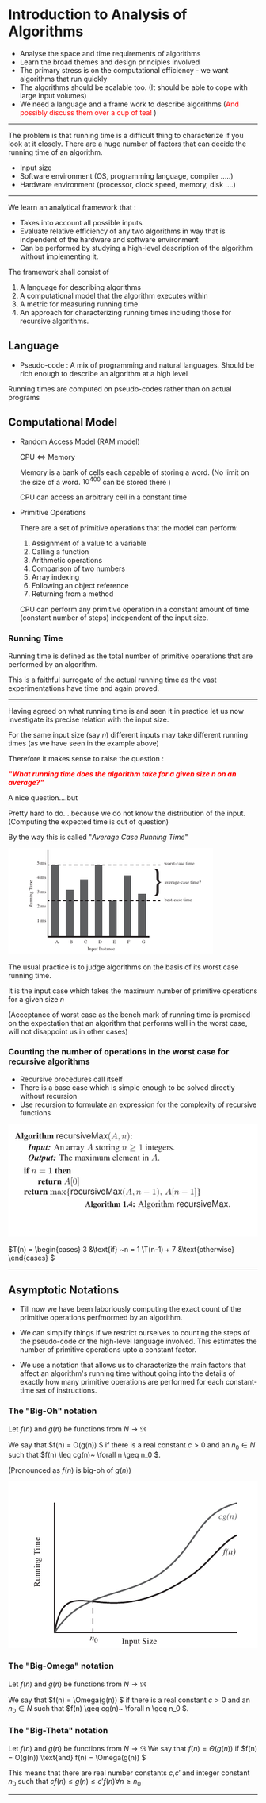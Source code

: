# Introduction to Analysis of Algorithms

- Analyse the space and time requirements of algorithms
- Learn the broad themes and design principles involved
- The primary stress is on the computational efficiency - we want algorithms that run quickly
- The algorithms should be scalable too. (It should be able to cope with large input volumes)
- We need a language and a frame work to describe algorithms (<span style="color:red">And possibly discuss them over a cup of tea! </span>)
----------------------------------------------

The problem is that running time is a difficult thing to characterize if you look at it closely. There are a huge number of factors that can decide the running time of an algorithm.

- Input size
- Software environment (OS, programming language, compiler .....)
- Hardware environment (processor, clock speed, memory, disk ....)
-----------------------------------------------------

We learn an analytical framework that :
- Takes into account all possible inputs
- Evaluate relative efficiency of any two algorithms in way that is indpendent of the hardware and software environment
- Can be performed by studying a high-level description of the algorithm without implementing it.

The framework shall consist of 

1. A language for describing algorithms
2. A computational model that the algorithm executes within
3. A metric for measuring running time
4. An approach for characterizing running times including those for recursive algorithms.

## Language

- Pseudo-code : A mix of programming and natural languages. 
Should be rich enough to describe an algorithm at a high level

Running times are computed on pseudo-codes rather than on actual programs

## Computational Model

- Random Access Model (RAM model)

    CPU <=> Memory

    Memory is a bank of cells each capable of storing a word. (No limit on the size of a word. $10^{400}$ can be stored there ) 

    CPU can access an arbitrary cell in a constant time

- Primitive Operations 

   There are a set of primitive operations that the model can perform:

   1. Assignment of a value to a variable
   2. Calling a function
   3. Arithmetic operations
   4. Comparison of two numbers
   5. Array indexing
   6. Following an object reference
   7. Returning from a method

   CPU can perform any primitive operation in a constant amount of time (constant number of steps) independent of the input size.


### Running Time 

Running time is defined as the total number of primitive operations that are performed by an algorithm.

This is a faithful surrogate of the actual running time as the vast experimentations have time and again proved. 

----------------------------------------------------------

Having agreed on what running time is and seen it in practice let us now investigate its precise relation with the input size.

For the same input size (say $n$) different inputs may take different running times (as we have seen in the example above)

Therefore it makes sense to raise the question :

<span style="color:red">***"What running time does the algorithm take for a given size $n$ on an average?"***</span>

A nice question....but 

Pretty hard to do....because we do not know the distribution of the input. (Computing the expected time is out of question)

By the way this is called "*Average Case Running Time*"


![running times](running_times.png)

The usual practice is to judge algorithms on the basis of its worst case running time.

It is the input case which takes the maximum number of primitive operations for a given size $n$

(Acceptance of worst case as the bench mark of running time is premised on the expectation that an algorithm that performs well in the worst case, will not disappoint us in other cases)

### Counting the number of operations in the worst case for recursive algorithms

- Recursive procedures call itself
- There is a base case which is simple enough to be solved directly without recursion
- Use recursion to formulate an expression for the complexity of recursive functions

![recursive_maximum](recursive_max.png)

$T(n) = \begin{cases} 3 &\text{if} ~n = 1 \\T(n-1) + 7 &\text{otherwise} \end{cases} $

----------------------------------------------

## Asymptotic Notations

 - Till now we have been laboriously computing the exact count of the primitive operations perfmormed by an algorithm. 
 - We can simplify things if we restrict ourselves to counting the steps of the pseudo-code or the high-level language involved. This estimates the number of primitive operations upto a constant factor.

 - We use a notation that allows us to characterize the main factors that affect an algorithm's running time without going into the details of exactly how many primitive operations are performed for each constant-time set of instructions.


 ### The "Big-Oh" notation
 Let $f(n)$ and $g(n)$ be functions from $N \rightarrow \Re$ 

 We say that $f(n) = O(g(n)) $ if there is a real constant $c>0$ and an $n_0 \in N$ such that $f(n) \leq cg(n)~ \forall n \geq n_0 $.

 (Pronounced as $f(n)$ is big-oh of $g(n)$)

![big_oh graph](big_oh_graph.png)

### The "Big-Omega" notation

 Let $f(n)$ and $g(n)$ be functions from $N \rightarrow \Re$ 

 We say that $f(n) = \Omega(g(n)) $ if there is a real constant $c>0$ and an $n_0 \in N$ such that $f(n) \geq cg(n)~ \forall n \geq n_0 $.

### The "Big-Theta" notation

 Let $f(n)$ and $g(n)$ be functions from $N \rightarrow \Re$ 
 We say that $f(n) = \Theta(g(n))$ if $f(n) = O(g(n)) \text{and} f(n) = \Omega(g(n)) $ 

 This means that there are real number constants $c$,$c'$ and integer constant $n_0$ such that $cf(n) \leq g(n) \leq c'f(n) \forall n \geq n_0$

----------------------------------------------------------



